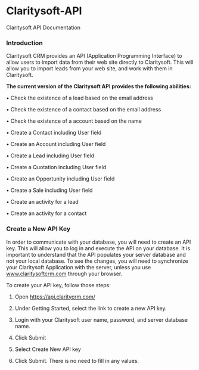 # Claritysoft-API
Claritysoft API Documentation

### Introduction

Claritysoft CRM provides an API (Application Programming Interface) to allow users to import data from their web site directly to Claritysoft. This will allow you to import leads from your web site, and work with them in Claritysoft. 

**The current version of the Claritysoft API provides the following abilities:**

•	Check the existence of a lead based on the email address

•	Check the existence of a contact based on the email address

•	Check the existence of a account based on the name

•	Create a Contact including User field

•	Create an Account including User field

•	Create a Lead including User field 

•	Create a Quotation including User field

•	Create an Opportunity including User field

•	Create a Sale including User field

•	Create an activity for a lead

•	Create an activity for a contact

### Create a New API Key

In order to communicate with your database, you will need to create an API key. This will allow you to log in and execute the API on your database. It is important to understand that the API populates your server database and not your local database. To see the changes, you will need to synchronize your Claritysoft Application with the server, unless you use www.claritysoftcrm.com through your browser. 

To create your API key, follow those steps:

1.	Open https://api.claritycrm.com/  

2.	Under Getting Started, select the link to create a new API key.

3.	Login with your Claritysoft user name, password, and server database name.

4.	Click Submit

5.	Select Create New API key

6.	Click Submit. There is no need to fill in any values.

